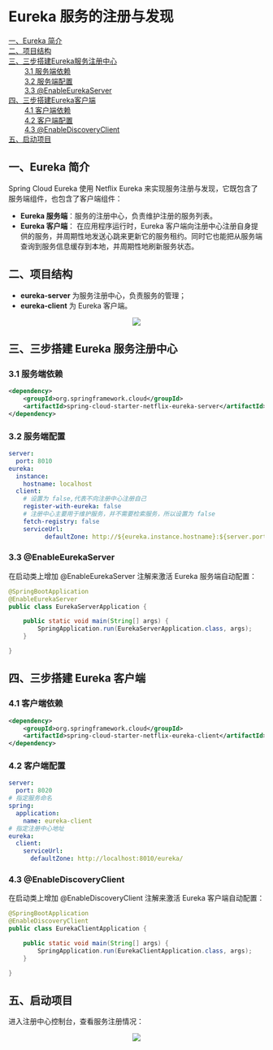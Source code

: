# Eureka 服务的注册与发现


<nav>
<a href="#一Eureka-简介">一、Eureka 简介</a><br/>
<a href="#二项目结构">二、项目结构</a><br/>
<a href="#三三步搭建-Eureka-服务注册中心">三、三步搭建Eureka服务注册中心</a><br/>
&nbsp;&nbsp;&nbsp;&nbsp;&nbsp;&nbsp;&nbsp;&nbsp;<a href="#31-服务端依赖">3.1 服务端依赖</a><br/>
&nbsp;&nbsp;&nbsp;&nbsp;&nbsp;&nbsp;&nbsp;&nbsp;<a href="#32-服务端配置">3.2 服务端配置</a><br/>
&nbsp;&nbsp;&nbsp;&nbsp;&nbsp;&nbsp;&nbsp;&nbsp;<a href="#33-EnableEurekaServer">3.3 @EnableEurekaServer</a><br/>
<a href="#四三步搭建-Eureka-客户端">四、三步搭建Eureka客户端</a><br/>
&nbsp;&nbsp;&nbsp;&nbsp;&nbsp;&nbsp;&nbsp;&nbsp;<a href="#41-客户端依赖">4.1 客户端依赖</a><br/>
&nbsp;&nbsp;&nbsp;&nbsp;&nbsp;&nbsp;&nbsp;&nbsp;<a href="#42-客户端配置">4.2 客户端配置</a><br/>
&nbsp;&nbsp;&nbsp;&nbsp;&nbsp;&nbsp;&nbsp;&nbsp;<a href="#43-EnableDiscoveryClient">4.3 @EnableDiscoveryClient</a><br/>
<a href="#五启动项目">五、启动项目 </a><br/>
</nav>

## 一、Eureka 简介

Spring Cloud Eureka 使用 Netﬂix Eureka 来实现服务注册与发现，它既包含了服务端组件，也包含了客户端组件：

- **Eureka 服务端**：服务的注册中心，负责维护注册的服务列表。
- **Eureka 客户端**： 在应用程序运行时，Eureka 客户端向注册中心注册自身提供的服务，并周期性地发送心跳来更新它的服务租约。同时它也能把从服务端查询到服务信息缓存到本地，并周期性地刷新服务状态。 




## 二、项目结构

- **eureka-server** 为服务注册中心，负责服务的管理；
- **eureka-client** 为 Eureka 客户端。

<div align="center"> <img src="https://github.com/heibaiying/spring-samples-for-all/blob/master/pictures/spring-cloud-eureka.png"/> </div>



## 三、三步搭建 Eureka 服务注册中心

### 3.1 服务端依赖

```xml
<dependency>
    <groupId>org.springframework.cloud</groupId>
    <artifactId>spring-cloud-starter-netflix-eureka-server</artifactId>
</dependency>
```

### 3.2 服务端配置

```yaml
server:
  port: 8010
eureka:
  instance:
    hostname: localhost
  client:
    # 设置为 false,代表不向注册中心注册自己
    register-with-eureka: false
    # 注册中心主要用于维护服务，并不需要检索服务，所以设置为 false
    fetch-registry: false
    serviceUrl:
          defaultZone: http://${eureka.instance.hostname}:${server.port}/eureka/
```

### 3.3 @EnableEurekaServer

在启动类上增加 @EnableEurekaServer 注解来激活 Eureka 服务端自动配置：

```java
@SpringBootApplication
@EnableEurekaServer
public class EurekaServerApplication {

    public static void main(String[] args) {
        SpringApplication.run(EurekaServerApplication.class, args);
    }

}
```



## 四、三步搭建 Eureka 客户端

### 4.1 客户端依赖

```xml
<dependency>
    <groupId>org.springframework.cloud</groupId>
    <artifactId>spring-cloud-starter-netflix-eureka-client</artifactId>
</dependency>
```

### 4.2 客户端配置

```yaml
server:
  port: 8020
# 指定服务命名
spring:
  application:
    name: eureka-client
# 指定注册中心地址
eureka:
  client:
    serviceUrl:
      defaultZone: http://localhost:8010/eureka/
```

### 4.3 @EnableDiscoveryClient

在启动类上增加 @EnableDiscoveryClient 注解来激活 Eureka 客户端自动配置：

```java
@SpringBootApplication
@EnableDiscoveryClient
public class EurekaClientApplication {

    public static void main(String[] args) {
        SpringApplication.run(EurekaClientApplication.class, args);
    }

}
```

## 五、启动项目 

进入注册中心控制台，查看服务注册情况：

<div align="center"> <img src="https://github.com/heibaiying/spring-samples-for-all/blob/master/pictures/eureka.png"/> </div>


